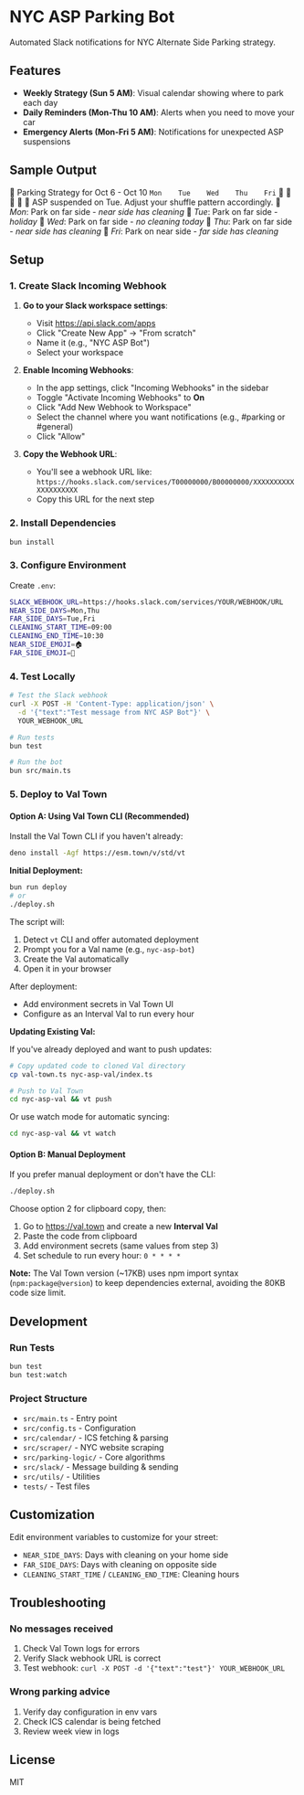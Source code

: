 # NYC ASP Parking Bot

Automated Slack notifications for NYC Alternate Side Parking strategy.

## Features

- **Weekly Strategy (Sun 5 AM)**: Visual calendar showing where to park each day
- **Daily Reminders (Mon-Thu 10 AM)**: Alerts when you need to move your car
- **Emergency Alerts (Mon-Fri 5 AM)**: Notifications for unexpected ASP suspensions

## Sample Output

🚗 Parking Strategy for Oct 6 - Oct 10
`Mon    Tue    Wed    Thu    Fri`
  🌳     🌳     🌳     🌳     🏡
ASP suspended on Tue. Adjust your shuffle pattern accordingly.
🌳 *Mon*: Park on far side - _near side has cleaning_
🌳 *Tue*: Park on far side - _holiday_
🌳 *Wed*: Park on far side - _no cleaning today_
🌳 *Thu*: Park on far side - _near side has cleaning_
🏡 *Fri*: Park on near side - _far side has cleaning_

## Setup

### 1. Create Slack Incoming Webhook

1. **Go to your Slack workspace settings**:
   - Visit https://api.slack.com/apps
   - Click "Create New App" → "From scratch"
   - Name it (e.g., "NYC ASP Bot")
   - Select your workspace

2. **Enable Incoming Webhooks**:
   - In the app settings, click "Incoming Webhooks" in the sidebar
   - Toggle "Activate Incoming Webhooks" to **On**
   - Click "Add New Webhook to Workspace"
   - Select the channel where you want notifications (e.g., #parking or #general)
   - Click "Allow"

3. **Copy the Webhook URL**:
   - You'll see a webhook URL like: `https://hooks.slack.com/services/T00000000/B00000000/XXXXXXXXXXXXXXXXXXXX`
   - Copy this URL for the next step

### 2. Install Dependencies

```bash
bun install
```

### 3. Configure Environment

Create `.env`:

```bash
SLACK_WEBHOOK_URL=https://hooks.slack.com/services/YOUR/WEBHOOK/URL
NEAR_SIDE_DAYS=Mon,Thu
FAR_SIDE_DAYS=Tue,Fri
CLEANING_START_TIME=09:00
CLEANING_END_TIME=10:30
NEAR_SIDE_EMOJI=🏠
FAR_SIDE_EMOJI=🌳
```

### 4. Test Locally

```bash
# Test the Slack webhook
curl -X POST -H 'Content-Type: application/json' \
  -d '{"text":"Test message from NYC ASP Bot"}' \
  YOUR_WEBHOOK_URL

# Run tests
bun test

# Run the bot
bun src/main.ts
```

### 5. Deploy to Val Town

#### Option A: Using Val Town CLI (Recommended)

Install the Val Town CLI if you haven't already:

```bash
deno install -Agf https://esm.town/v/std/vt
```

**Initial Deployment:**

```bash
bun run deploy
# or
./deploy.sh
```

The script will:
1. Detect `vt` CLI and offer automated deployment
2. Prompt you for a Val name (e.g., `nyc-asp-bot`)
3. Create the Val automatically
4. Open it in your browser

After deployment:
- Add environment secrets in Val Town UI
- Configure as an Interval Val to run every hour

**Updating Existing Val:**

If you've already deployed and want to push updates:

```bash
# Copy updated code to cloned Val directory
cp val-town.ts nyc-asp-val/index.ts

# Push to Val Town
cd nyc-asp-val && vt push
```

Or use watch mode for automatic syncing:

```bash
cd nyc-asp-val && vt watch
```

#### Option B: Manual Deployment

If you prefer manual deployment or don't have the CLI:

```bash
./deploy.sh
```

Choose option 2 for clipboard copy, then:
1. Go to https://val.town and create a new **Interval Val**
2. Paste the code from clipboard
3. Add environment secrets (same values from step 3)
4. Set schedule to run every hour: `0 * * * *`

**Note:** The Val Town version (~17KB) uses npm import syntax (`npm:package@version`) to keep dependencies external, avoiding the 80KB code size limit.

## Development

### Run Tests

```bash
bun test
bun test:watch
```

### Project Structure

- `src/main.ts` - Entry point
- `src/config.ts` - Configuration
- `src/calendar/` - ICS fetching & parsing
- `src/scraper/` - NYC website scraping
- `src/parking-logic/` - Core algorithms
- `src/slack/` - Message building & sending
- `src/utils/` - Utilities
- `tests/` - Test files

## Customization

Edit environment variables to customize for your street:

- `NEAR_SIDE_DAYS`: Days with cleaning on your home side
- `FAR_SIDE_DAYS`: Days with cleaning on opposite side
- `CLEANING_START_TIME` / `CLEANING_END_TIME`: Cleaning hours

## Troubleshooting

### No messages received

1. Check Val Town logs for errors
2. Verify Slack webhook URL is correct
3. Test webhook: `curl -X POST -d '{"text":"test"}' YOUR_WEBHOOK_URL`

### Wrong parking advice

1. Verify day configuration in env vars
2. Check ICS calendar is being fetched
3. Review week view in logs

## License

MIT
